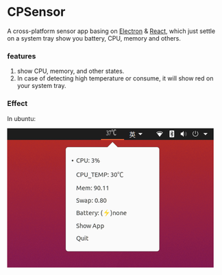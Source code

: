 # CPSensor
A cross-platform sensor app basing on [Electron](https://www.electronjs.org/) & [React](https://github.com/facebook/react/), which just settle on a system tray show you battery, CPU, memory and others.


### features
1. show CPU, memory, and other states.
2. In case of detecting high temperature or consume, it will show red on your system tray.


### Effect

In ubuntu: 

![ubuntu](https://raw.githubusercontent.com/BruceWind/CPSensor/main/screenshot/ubuntu_senso_screenshot.png)
